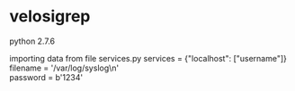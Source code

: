 # velosigrep

python 2.7.6

importing data from file services.py
services = {"localhost": ["username"]}                  
filename = '/var/log/syslog\n'                          
password = b'1234'                                       

